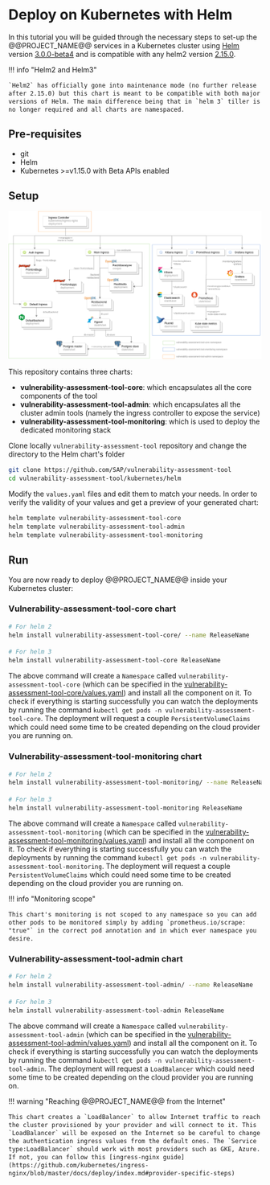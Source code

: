 # Deploy on Kubernetes with Helm

In this tutorial you will be guided through the necessary steps to set-up the @@PROJECT_NAME@@ services in a Kubernetes cluster using [Helm](https://helm.sh/) version [3.0.0-beta4](https://github.com/helm/helm/releases/tag/v3.0.0-beta.4) and is compatible with any helm2 version [2.15.0](https://github.com/helm/helm/releases/tag/v2.15.0).

!!! info "Helm2 and Helm3"

    `Helm2` has officially gone into maintenance mode (no further release after 2.15.0) but this chart is meant to be compatible with both major versions of Helm. The main difference being that in `helm 3` tiller is no longer required and all charts are namespaced.


## Pre-requisites

-   git
-   Helm
-   Kubernetes >=v1.15.0 with Beta APIs enabled

## Setup

![helm-chart](../../images/helm_architecture.png)

This repository contains three charts:  

-   **vulnerability-assessment-tool-core**: which encapsulates all the core components of the tool  
-   **vulnerability-assessment-tool-admin**: which encapsulates all the cluster admin tools (namely the ingress controller to expose the service)  
-   **vulnerability-assessment-tool-monitoring**: which is used to deploy the dedicated monitoring stack  

Clone locally `vulnerability-assessment-tool` repository and change the directory to the Helm chart's folder

```sh
git clone https://github.com/SAP/vulnerability-assessment-tool
cd vulnerability-assessment-tool/kubernetes/helm
```

Modify the `values.yaml` files and edit them to match your needs.
In order to verify the validity of your values and get a preview of your generated chart:

```sh
helm template vulnerability-assessment-tool-core
helm template vulnerability-assessment-tool-admin
helm template vulnerability-assessment-tool-monitoring
```

## Run

You are now ready to deploy @@PROJECT_NAME@@ inside your Kubernetes cluster:

### Vulnerability-assessment-tool-core chart

```sh
# For helm 2
helm install vulnerability-assessment-tool-core/ --name ReleaseName

# For helm 3
helm install vulnerability-assessment-tool-core ReleaseName
```

The above command will create a `Namespace` called `vulnerability-assessment-tool-core` (which can be specified in the [vulnerability-assessment-tool-core/values.yaml](https://github.com/SAP/vulnerability-assessment-tool/blob/master/kubernetes/helm/vulnerability-assessment-tool-core/values.yaml)) and install all the component on it. To check if everything is starting successfully you can watch the deployments by running the command `kubectl get pods -n vulnerability-assessment-tool-core`. The deployment will request a couple `PersistentVolumeClaims` which could need some time to be created depending on the cloud provider you are running on.


### Vulnerability-assessment-tool-monitoring chart

```sh
# For helm 2
helm install vulnerability-assessment-tool-monitoring/ --name ReleaseName

# For helm 3
helm install vulnerability-assessment-tool-monitoring ReleaseName
```

The above command will create a `Namespace` called `vulnerability-assessment-tool-monitoring` (which can be specified in the [vulnerability-assessment-tool-monitoring/values.yaml](https://github.com/SAP/vulnerability-assessment-tool/blob/master/kubernetes/helm/vulnerability-assessment-tool-monitoring/values.yaml)) and install all the component on it. To check if everything is starting successfully you can watch the deployments by running the command `kubectl get pods -n vulnerability-assessment-tool-monitoring`. The deployment will request a couple `PersistentVolumeClaims` which could need some time to be created depending on the cloud provider you are running on.

!!! info "Monitoring scope"

    This chart's monitoring is not scoped to any namespace so you can add other pods to be monitored simply by adding `prometheus.io/scrape: "true"` in the correct pod annotation and in which ever namespace you desire.

### Vulnerability-assessment-tool-admin chart

```sh
# For helm 2
helm install vulnerability-assessment-tool-admin/ --name ReleaseName

# For helm 3
helm install vulnerability-assessment-tool-admin ReleaseName
```

The above command will create a `Namespace` called `vulnerability-assessment-tool-admin` (which can be specified in the [vulnerability-assessment-tool-admin/values.yaml](https://github.com/SAP/vulnerability-assessment-tool/blob/master/kubernetes/helm/vulnerability-assessment-tool-admin/values.yaml)) and install all the component on it. To check if everything is starting successfully you can watch the deployments by running the command `kubectl get pods -n vulnerability-assessment-tool-admin`. The deployment will request a `LoadBalancer` which could need some time to be created depending on the cloud provider you are running on.

!!! warning "Reaching @@PROJECT_NAME@@ from the Internet"

    This chart creates a `LoadBalancer` to allow Internet traffic to reach the cluster provisioned by your provider and will connect to it. This `LoadBalancer` will be exposed on the Internet so be careful to change the authentication ingress values from the default ones. The `Service type:LoadBalancer` should work with most providers such as GKE, Azure. If not, you can follow this [ingress-nginx guide](https://github.com/kubernetes/ingress-nginx/blob/master/docs/deploy/index.md#provider-specific-steps)
